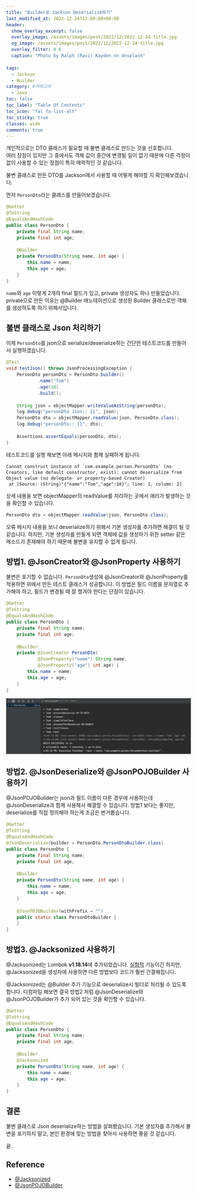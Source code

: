 ```yaml
---
title: "Builder로 Jackson Deserialize하기"
last_modified_at: 2022-12-24T13:09:00+00:00
header:
  show_overlay_excerpt: false
  overlay_image: /assets/images/post/2022/12/2022-12-24-title.jpg
  og_image: /assets/images/post/2022/12/2022-12-24-title.jpg
  overlay_filter: 0.6
  caption: "Photo by Ralph (Ravi) Kayden on Unsplash"
  
tags:
  - Jackson
  - Builder
category: #카테고리
  - Java
toc: false
toc_label: "Table Of Contents"
toc_icon: "fal fa-list-alt"
toc_sticky: true
classes: wide
comments: true
---
```


개인적으로는 DTO 클래스가 필요할 때 불변 클래스로 만드는 것을 선호합니다.  
여러 장점이 있지만 그 중에서도 객체 값이 중간에 변경될 일이 없기 때문에 
다른 걱정이 없이 사용할 수 있는 장점이 특히 매력적인 것 같습니다.

불변 클래스로 만든 DTO를 Jackson에서 사용할 때 어떻게 해야할 지 확인해보겠습니다.

먼저 `PersonDto`라는 클래스를 만들어보겠습니다.
```java
@Getter
@ToString
@EqualsAndHashCode
public class PersonDto {
    private final String name;
    private final int age;

    @Builder
    private PersonDto(String name, int age) {
        this.name = name;
        this.age = age;
    }
}
```
`name`와 `age` 이렇게 2개의 final 필드가 있고, private 생성자도 하나 만들었습니다.
private으로 만든 이유는 @Builder 애노테이션으로 생성된 Builder 클래스로만 객체를 생성하도록 하기 위해서입니다.

## 불변 클래스로 Json 처리하기

이제 `PersonDto`를 json으로 serialize/deserialize하는 간단한 테스트코드를 만들어서 실행하겠습니다.
```java
@Test
void testJson() throws JsonProcessingException {
    PersonDto personDto = PersonDto.builder()
            .name("Tom")
            .age(18)
            .build();

    String json = objectMapper.writeValueAsString(personDto);
    log.debug("personDto Json:: {}", json);
    PersonDto dto = objectMapper.readValue(json, PersonDto.class);
    log.debug("personDto:: {}", dto);

    Assertions.assertEquals(personDto, dto);
}
```
테스트코드를 실행 해보면 아래 메시지와 함께 실패하게 됩니다.


```
Cannot construct instance of `com.example.person.PersonDto` (no Creators, like default constructor, exist): cannot deserialize from Object value (no delegate- or property-based Creator)
 at [Source: (String)"{"name":"Tom","age":18}"; line: 1, column: 2]
```
상세 내용을 보면 objectMapper의 readValue를 처리하는 곳에서 에러가 발생하는 것을 확인할 수 있습니다.
```java
PersonDto dto = objectMapper.readValue(json, PersonDto.class);
```
오류 메시지 내용을 보니 deserialize하기 위해서 기본 생성자를 추가하면 해결이 될 것 같습니다.
하지만, 기본 생성자를 만들게 되면 객체에 값을 생성하기 위한 setter 같은 메소드가 존재해야 하기 때문에 불변을 유지할 수 없게 됩니다.


## 방법1. @JsonCreator와 @JsonProperty 사용하기

불변은 포기할 수 없습니다. `PersonDto`생성에 @JsonCreator와 @JsonProperty를 적용하면 위에서 만든 테스트 클래스가 성공합니다.
이 방법은 필드 이름을 문자열로 추가해야 하고, 필드가 변경될 때 잘 챙겨야 한다는 단점이 있습니다.

```java
@Getter
@ToString
@EqualsAndHashCode
public class PersonDto {
    private final String name;
    private final int age;

    @Builder
    private @JsonCreator PersonDto(
            @JsonProperty("name") String name,
            @JsonProperty("age") int age) {
        this.name = name;
        this.age = age;
    }
}
```
![성공1](https://raw.githubusercontent.com/kapentaz/kapentaz.github.io/master/assets/images/post/2022/12/2022-12-24-solution1.png)

## 방법2. @JsonDeserialize와 @JsonPOJOBuilder 사용하기

@JsonPOJOBuilder는 json과 필드 이름이 다른 경우에 사용하는데 @JsonDeserialize과 함께 사용해서 해결할 수 있습니다.
방법1 보다는 좋지만, deserialize를 직접 정의해야 하는게 조금은 번거롭습니다.

```java
@Getter
@ToString
@EqualsAndHashCode
@JsonDeserialize(builder = PersonDto.PersonDtoBuilder.class)
public class PersonDto {
    private final String name;
    private final int age;

    @Builder
    private PersonDto(String name, int age) {
        this.name = name;
        this.age = age;
    }

    @JsonPOJOBuilder(withPrefix = "")
    public static class PersonDtoBuilder {
    }
}
```

## 방법3. @Jacksonized 사용하기

@Jacksonized는 Lombok **v1.18.14**에 추가되었습니다. [실험적](https://projectlombok.org/features/experimental/) 기능이긴 하지만,
@Jacksonized을 생성자에 사용하면 다른 방법보다 코드가 훨씬 간결해집니다.

@Jacksonized는 @Builder 추가 기능으로 deserialize시 빌더로 처리될 수 있도록 합니다.
디컴파일 해보면 결국 방법2 처럼 @JsonDeserialize와 @JsonPOJOBuilder가 추가 되어 있는 것을 확인할 수 있습니다. 

```java
@Getter
@ToString
@EqualsAndHashCode
public class PersonDto {
    private final String name;
    private final int age;

    @Builder
    @Jacksonized
    private PersonDto(String name, int age) {
        this.name = name;
        this.age = age;
    }
}
```

## 결론
불변 클래스로 Json deserialize하는 방법을 살펴봤습니다. 
기본 생성자를 추가해서 불변을 포기하지 말고, 본인 환경에 맞는 방법을 찾아서 사용하면 좋을 것 같습니다.

끝.

## Reference
- [@Jacksonized](https://projectlombok.org/features/experimental/Jacksonized)
- [@JsonPOJOBuilder](https://www.baeldung.com/jackson-advanced-annotations)


